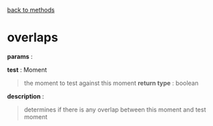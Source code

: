 [back to methods](./moment_methods.md)

# overlaps
**params** : 

**test** : Moment
> the moment to test against this moment 
**return type** : 
> boolean

**description** :
> determines if there is any overlap between this moment and test moment 

